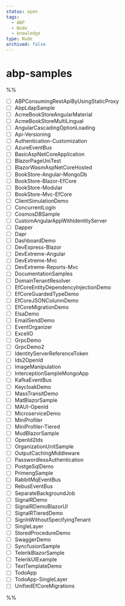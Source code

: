 ```yaml
---
status: open
tags:
  - ABP
  - Node
  - knowledge
type: Node
archived: false
---
```

# abp-samples

%%
- [ ] ABPConsumingRestApiByUsingStaticProxy
- [ ] AbpLdapSample
- [ ] AcmeBookStoreAngularMaterial
- [ ] AcmeBookStoreMultiLingual
- [ ] AngularCascadingOptionLoading
- [ ] Api-Versioning
- [ ] Authentication-Customization
- [ ] AzureEventBus
- [ ] BasicAspNetCoreApplication
- [ ] BlazorPageUniTest
- [ ] BlazorWasmAspNetCoreHosted
- [ ] BookStore-Angular-MongoDb
- [ ] BookStore-Blazor-EfCore
- [ ] BookStore-Modular
- [ ] BookStore-Mvc-EfCore
- [ ] ClientSimulationDemo
- [ ] ConcurrentLogin
- [ ] CosmosDBSample
- [ ] CustomAngularAppWithIdentityServer
- [ ] Dapper
- [ ] Dapr
- [ ] DashboardDemo
- [ ] DevExpress-Blazor
- [ ] DevExtreme-Angular
- [ ] DevExtreme-Mvc
- [ ] DevExtreme-Reports-Mvc
- [ ] DocumentationSamples
- [ ] DomainTenantResolver
- [ ] EfCoreEntityDependencyInjectionDemo
- [ ] EfCoreGuardedTypeDemo
- [ ] EfCoreJSONColumnDemo
- [ ] EfCoreMigrationDemo
- [ ] ElsaDemo
- [ ] EmailSendDemo
- [ ] EventOrganizer
- [ ] ExcelIO
- [ ] GrpcDemo
- [ ] GrpcDemo2
- [ ] IdentityServerReferenceToken
- [ ] Ids2OpenId
- [ ] ImageManipulation
- [ ] InterceptionSampleMongoApp
- [ ] KafkaEventBus
- [ ] KeycloakDemo
- [ ] MassTransitDemo
- [ ] MatBlazorSample
- [ ] MAUI-OpenId
- [ ] MicroserviceDemo
- [ ] MiniProfiler
- [ ] MiniProfiler-Tiered
- [ ] MudBlazorSample
- [ ] OpenId2Ids
- [ ] OrganizationUnitSample
- [ ] OutputCachingMiddleware
- [ ] PasswordlessAuthentication
- [ ] PostgeSqlDemo
- [ ] PrimengSample
- [ ] RabbitMqEventBus
- [ ] RebusEventBus
- [ ] SeparateBackgroundJob
- [ ] SignalRDemo
- [ ] SignalRDemoBlazorUI
- [ ] SignalRTieredDemo
- [ ] SignInWithoutSpecifyingTenant
- [ ] SingleLayer
- [ ] StoredProcedureDemo
- [ ] SwaggerDemo
- [ ] SyncfusionSample
- [ ] TelerikBlazorSample
- [ ] TelerikUIExample
- [ ] TextTemplateDemo
- [ ] TodoApp
- [ ] TodoApp-SingleLayer
- [ ] UnifiedEfCoreMigrations

%%

